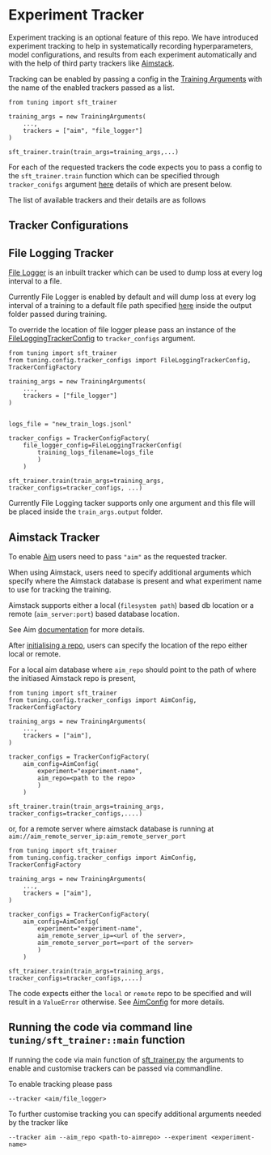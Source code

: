 # Experiment Tracker

Experiment tracking is an optional feature of this repo. We have introduced experiment tracking to help in systematically recording hyperparameters, model configurations, and results from each experiment automatically and with the help of third party trackers like [Aimstack](https://aimstack.io).

Tracking can be enabled by passing a config in the [Training Arguments](https://github.com/foundation-model-stack/fms-hf-tuning/blob/a9b8ec8d1d50211873e63fa4641054f704be8712/tuning/config/configs.py#L131)
with the name of the enabled trackers passed as a list.

```
from tuning import sft_trainer

training_args = new TrainingArguments(
    ...,
    trackers = ["aim", "file_logger"]
)

sft_trainer.train(train_args=training_args,...)
```

For each of the requested trackers the code expects you to pass a config to the `sft_trainer.train` function which can be specified through `tracker_conifgs` argument [here](https://github.com/foundation-model-stack/fms-hf-tuning/blob/a9b8ec8d1d50211873e63fa4641054f704be8712/tuning/sft_trainer.py#L78) details of which are present below.  



The list of available trackers and their details are as follows  

## Tracker Configurations

## File Logging Tracker

[File Logger](../tuning/trackers/filelogging_tracker.py) is an inbuilt tracker which can be used to dump loss at every log interval to a file.  

Currently File Logger is enabled by default and will dump loss at every log interval of a training to a default file path specified [here](../tuning/config/tracker_configs.py) inside the output folder passed during training.  

To override the location of file logger please pass an instance of the [FileLoggingTrackerConfig](../tuning/config/tracker_configs.py) to `tracker_configs` argument.  

```
from tuning import sft_trainer
from tuning.config.tracker_configs import FileLoggingTrackerConfig, TrackerConfigFactory

training_args = new TrainingArguments(
    ...,
    trackers = ["file_logger"]
)


logs_file = "new_train_logs.jsonl"

tracker_configs = TrackerConfigFactory(
    file_logger_config=FileLoggingTrackerConfig(
        training_logs_filename=logs_file
        )
    )

sft_trainer.train(train_args=training_args, tracker_configs=tracker_configs, ...)
```

Currently File Logging tacker supports only one argument and this file will be placed inside the `train_args.output` folder.

## Aimstack Tracker

To enable [Aim](https://aimstack.io) users need to pass `"aim"` as the requested tracker.


When using Aimstack, users need to specify additional arguments which specify where the Aimstack database is present and what experiment name to use
for tracking the training.

Aimstack supports either a local (`filesystem path`) based db location or a remote (`aim_server:port`) based database location.  

See Aim [documentation](https://aimstack.readthedocs.io/en/latest/using/remote_tracking.html) for more details.

After [initialising a repo](https://aimstack.readthedocs.io/en/latest/quick_start/setup.html#initializing-aim-repository), users can specify the location of the
repo either local or remote.

For a local aim database where `aim_repo` should point to the path of where the initiased Aimstack repo is present,  

```
from tuning import sft_trainer
from tuning.config.tracker_configs import AimConfig, TrackerConfigFactory

training_args = new TrainingArguments(
    ...,
    trackers = ["aim"],
)

tracker_configs = TrackerConfigFactory(
    aim_config=AimConfig(
        experiment="experiment-name",
        aim_repo=<path to the repo>
        )
    )

sft_trainer.train(train_args=training_args, tracker_configs=tracker_configs,....)
```

 or, for a remote server where aimstack database is running at `aim://aim_remote_server_ip:aim_remote_server_port`

```
from tuning import sft_trainer
from tuning.config.tracker_configs import AimConfig, TrackerConfigFactory

training_args = new TrainingArguments(
    ...,
    trackers = ["aim"],
)

tracker_configs = TrackerConfigFactory(
    aim_config=AimConfig(
        experiment="experiment-name",
        aim_remote_server_ip=<url of the server>,
        aim_remote_server_port=<port of the server>
        )
    )

sft_trainer.train(train_args=training_args, tracker_configs=tracker_configs,....)
```

The code expects either the `local` or `remote` repo to be specified and will result in a `ValueError` otherwise.
See [AimConfig](https://github.com/foundation-model-stack/fms-hf-tuning/blob/a9b8ec8d1d50211873e63fa4641054f704be8712/tuning/config/tracker_configs.py#L25) for more details.


## Running the code via command line `tuning/sft_trainer::main` function

If running the code via main function of [sft_trainer.py](../tuning/sft_trainer.py) the arguments to enable and customise trackers can be passed via commandline.

To enable tracking please pass

```
--tracker <aim/file_logger>
```

To further customise tracking you can specify additional arguments needed by the tracker like

```
--tracker aim --aim_repo <path-to-aimrepo> --experiment <experiment-name>
```
